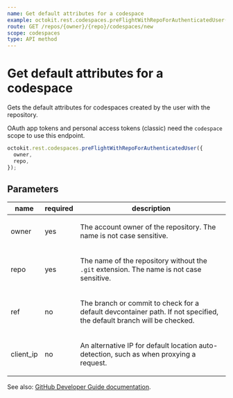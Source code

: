```yaml
---
name: Get default attributes for a codespace
example: octokit.rest.codespaces.preFlightWithRepoForAuthenticatedUser({ owner, repo })
route: GET /repos/{owner}/{repo}/codespaces/new
scope: codespaces
type: API method
---
```


# Get default attributes for a codespace

Gets the default attributes for codespaces created by the user with the repository.

OAuth app tokens and personal access tokens (classic) need the `codespace` scope to use this endpoint.

```js
octokit.rest.codespaces.preFlightWithRepoForAuthenticatedUser({
  owner,
  repo,
});
```

## Parameters

<table>
  <thead>
    <tr>
      <th>name</th>
      <th>required</th>
      <th>description</th>
    </tr>
  </thead>
  <tbody>
    <tr><td>owner</td><td>yes</td><td>

The account owner of the repository. The name is not case sensitive.

</td></tr>
<tr><td>repo</td><td>yes</td><td>

The name of the repository without the `.git` extension. The name is not case sensitive.

</td></tr>
<tr><td>ref</td><td>no</td><td>

The branch or commit to check for a default devcontainer path. If not specified, the default branch will be checked.

</td></tr>
<tr><td>client_ip</td><td>no</td><td>

An alternative IP for default location auto-detection, such as when proxying a request.

</td></tr>
  </tbody>
</table>

See also: [GitHub Developer Guide documentation](https://docs.github.com/rest/codespaces/codespaces#get-default-attributes-for-a-codespace).
